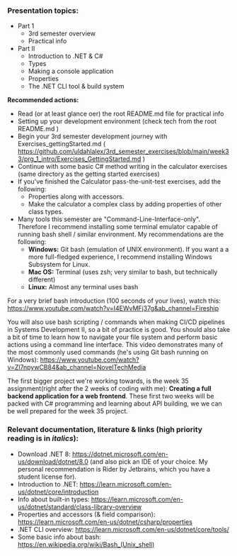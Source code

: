 ### Presentation topics:
- Part 1
    - 3rd semester overview
    - Practical info
- Part II
    - Introduction to .NET & C#
    - Types
    - Making a console application
    - Properties
    - The .NET CLI tool & build system

**Recommended actions:**
- Read (or at least glance oer) the root README.md file for practical info
- Setting up your development environment (check tech from the root README.md )
- Begin your 3rd semester development journey with Exercises_gettingStarted.md ( https://github.com/uldahlalex/3rd_semester_exercises/blob/main/week33/prg_1_intro/Exercises_GettingStarted.md )
- Continue with some basic C# method writing in the calculator exercises (same directory as the getting started exercises)
- If you've finished the Calculator pass-the-unit-test exercises, add the following:
    - Properties along with accessors.
    - Make the calculator a complex class by adding properties of other class types.
- Many tools this semester are "Command-Line-Interface-only". Therefore I recommend installing some terminal emulator capable of running bash shell / similar environment. My recommendations are the following:
    - **Windows:** Git bash (emulation of UNIX environment). If you want a a more full-fledged experience, I recommend installing Windows Subsystem for Linux.
    - **Mac OS:** Terminal (uses zsh; very similar to bash, but technically different)
    - **Linux:** Almost any terminal uses bash


For a very brief bash introduction (100 seconds of your lives), watch this: https://www.youtube.com/watch?v=I4EWvMFj37g&ab_channel=Fireship

You will also use bash scripting / commands when making CI/CD pipelines in Systems Development II, so a bit of practice is good. You should also take a bit of time to learn how to navigate your file system and perform basic actions using a command line interface. This video demonstrates many of the most commonly used commands (he's using Git bash running on Windows): https://www.youtube.com/watch?v=Zl7npywCB84&ab_channel=NovelTechMedia





The first bigger project we're working towards, is the week 35 assignment(right after the 2 weeks of coding with me): 
**Creating a full backend application for a web frontend**.
These first two weeks will be packed with C# programming and learning about API building, we we can be well prepared for the week 35 project.


### Relevant documentation, literature & links (high priority reading is in *italics*):
- Download .NET 8: https://dotnet.microsoft.com/en-us/download/dotnet/8.0 (and also pick an IDE of your choice. 
My personal recommendation is Rider by Jetbrains, which you have a student license for).
- Introduction to .NET: https://learn.microsoft.com/en-us/dotnet/core/introduction
- Info about built-in types: https://learn.microsoft.com/en-us/dotnet/standard/class-library-overview
- Properties and accessors (& field comparison): https://learn.microsoft.com/en-us/dotnet/csharp/properties
- .NET CLI overview: https://learn.microsoft.com/en-us/dotnet/core/tools/
- Some basic info about bash: https://en.wikipedia.org/wiki/Bash_(Unix_shell)